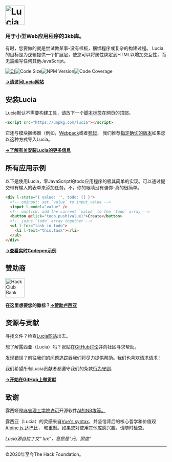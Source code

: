 # <a href="https://lucia.js.org"><img src="https://raw.githubusercontent.com/aidenybai/lucia/master/.github/img/logo.svg" height="60" alt="Lucia Logo" aria-label="Lucia Logo" /></a>

### 用于小型Web应用程序的3kb库。

有时，您要做的就是尝试做某事-没有样板，捆绑程序或复杂的构建过程。 Lucia的目标是为逻辑提供一个扩展层，使您可以将属性绑定到HTML以增加交互性，而无需编写任何其他JavaScript。

[![CI](https://img.shields.io/github/workflow/status/aidenybai/lucia/test-runner?color=7460E1&labelColor=1D1E32&style=flat-square&label=build)](https://img.shields.io/github/workflow/status/aidenybai/lucia)![Code Size](https://badgen.net/badgesize/brotli/https/unpkg.com/lucia?color=7460E1&labelColor=1D1E32&style=flat-square&label=size)![NPM Version](https://img.shields.io/npm/v/lucia?color=7460E1&labelColor=1D1E32&style=flat-square)![Code Coverage](https://img.shields.io/coveralls/github/aidenybai/lucia?color=7460E1&labelColor=1D1E32&style=flat-square)

[**→请访问Lucia网站**](https://lucia.js.org)

## 安装Lucia

Lucia默认不需要构建工具，请放下一个[脚本标签](https://lucia.js.org/docs/fundementals/installation/#cdn)在网页的顶部。

```html
<script src="https://unpkg.com/lucia"></script>
```

它还与模块捆绑器（例如，[Webpack](https://webpack.js.org/)或者[卷起](https://rollupjs.org/)， 我们推荐[指定确切的版本](https://lucia.js.org/docs/fundementals/installation/#npm)如果您以这种方式导入Lucia。

[**→了解有关安装Lucia的更多信息**](https://lucia.js.org/docs/fundementals/installation)

## 所有应用示例

以下是使用Lucia，零JavaScript的todo应用程序的极其简单的实现。可以通过提交带有输入的表单来添加任务。不，你的眼睛没有骗你-真的很简单。

```html
<div l-state="{ value: '', todo: [] }">
  <!-- oninput: set `value` to input.value -->
  <input l-model="value" />
  <!-- onclick: add the current `value` to the `todo` array -->
  <button @click="todo.push(value)">Create</button>
  <!-- joins `todo` array together -->
  <ul l-for="task in todo">
    <li l-text="this.task"></li>
  </ul>
</div>
```

[**→查看实时Codepen示例**](https://codepen.io/aidenybai/pen/JjRrwjN)

## 赞助商

<a href="https://hackclub.com/bank" target="_blank"><img height="60" src="https://cdn.glitch.com/747f5921-6fdc-45db-8eaa-ac12523e0e6c%2Fhackclub-bank.svg?v=1566159701206" alt="Hack Club Bank"></a>

**在这里想要您的徽标？[→赞助卢西亚](https://bank.hackclub.com/donations/start/lucia)**

## 资源与贡献

寻找文件？检查[Lucia网站](https://lucia.js.org)出去。

想了解露西亚（Lucia）吗？张贴在[GitHub讨论](https://github.com/aidenybai/lucia/discussions)并向社区寻求帮助。

发现错误？前往我们的[问题追踪器](https://github.com/aidenybai/lucia/issues)我们将尽力提供帮助。我们也喜欢请求请求！

我们希望所有Lucia贡献者都遵守我们的条款[行为守则](https://github.com/aidenybai/lucia/blob/master/docs/guidelines/CODE_OF_CONDUCT.md).

[**→开始在GitHub上做贡献**](https://aidenybai.github.io/lucia/)

## 致谢

露西娅是[麻省理工学院许可](LICENSE)开源软件[AI的NB埃](https://github.com/aidenybai)[等。](https://github.com/aidenybai/lucia/graphs/contributors)

露西亚（Lucia）的灵感来自[Vue's syntax](https://github.com/vuejs/vue)，并坚信背后的核心哲学和价值观[Alpine.js](https://github.com/alpinejs/alpine),[达巴比](https://github.com/aidenybai/dababy)， 和[重制](https://github.com/remake/remake-cli)。如果您对使用其他库感兴趣，请随时检查。

_Lucia源自拉丁文“ lux”，意思是“光，照度”_

* * *

©2020年至今The Hack Foundation。
